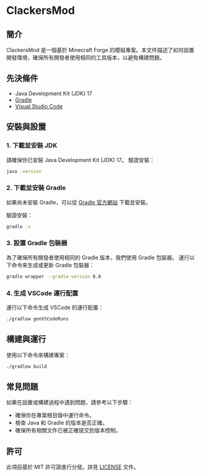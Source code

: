 # ClackersMod

## 簡介

ClackersMod 是一個基於 Minecraft Forge 的模組專案。本文件描述了如何設置開發環境，確保所有開發者使用相同的工具版本，以避免構建問題。

## 先決條件

- Java Development Kit (JDK) 17
- [Gradle](https://gradle.org/)
- [Visual Studio Code](https://code.visualstudio.com/)

## 安裝與設置

### 1. 下載並安裝 JDK

請確保你已安裝 Java Development Kit (JDK) 17。
驗證安裝：

```sh
java -version

```

### 2. 下載並安裝 Gradle

如果尚未安裝 Gradle，可以從 [Gradle 官方網站](https://gradle.org/releases/) 下載並安裝。

驗證安裝：

```sh
gradle -v

```

### 3. 設置 Gradle 包裝器

為了確保所有開發者使用相同的 Gradle 版本，我們使用 Gradle 包裝器。
運行以下命令來生成或更新 Gradle 包裝器：

```sh
gradle wrapper --gradle-version 8.8

```

### 4. 生成 VSCode 運行配置

運行以下命令生成 VSCode 的運行配置：

```sh
./gradlew genVSCodeRuns

```

## 構建與運行

使用以下命令來構建專案：

```sh
./gradlew build

```

## 常見問題

如果在設置或構建過程中遇到問題，請參考以下步驟：

- 確保你在專案根目錄中運行命令。
- 檢查 Java 和 Gradle 的版本是否正確。
- 確保所有相關文件已被正確提交到版本控制。

## 許可

此項目基於 MIT 許可證進行分發。詳見 [LICENSE](notion://www.notion.so/singularmaker/LICENSE.txt) 文件。
